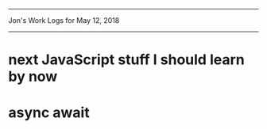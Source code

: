 *****************************************************************

Jon's Work Logs for May 12, 2018

*****************************************************************

# next JavaScript stuff I should learn by now

# async await

